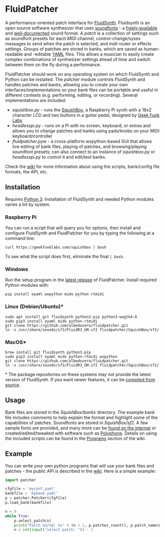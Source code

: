 # FluidPatcher
 A performance-oriented patch interface for [FluidSynth](http://www.fluidsynth.org). Fluidsynth is an open source software synthesizer that uses [soundfonts](https://en.wikipedia.org/wiki/SoundFont) - a [freely-available](https://duckduckgo.com/?q=free+soundfonts) and [well-documented](http://www.synthfont.com/sfspec24.pdf) sound format. A *patch* is a collection of settings such as soundfont presets for each MIDI channel, control-change/sysex messages to send when the patch is selected, and midi router or effects settings. Groups of patches are stored in banks, which are saved as human-readable and -editable [YAML](https://yaml.org/) files. This allows a musician to easily create complex combinations of synthesizer settings ahead of time and switch between them on the fly during a performance.

FluidPatcher should work on any operating system on which FluidSynth and Python can be installed. The *patcher* module controls FluidSynth and handles patches and banks, allowing you to create your own interfaces/implementations so your bank files can be portable and useful in different contexts (e.g. performing, editing, or recording). Several implementations are included:
- *squishbox.py* - runs the [SquishBox](https://www.tindie.com/products/albedozero/squishbox), a Raspberry Pi synth with a 16x2 character LCD and two buttons in a guitar pedal, designed by [Geek Funk Labs](https://geekfunklabs.com/hardware/)
- *headlesspi.py* - runs on a Pi with no screen, keyboard, or extras and allows you to change patches and banks using pads/knobs on your MIDI keyboard/controller
- *fluidpatcher.pyw* - a cross-platform wxpython-based GUI that allows live editing of bank files, playing of patches, and browsing/playing soundfont presets; can also connect to an instance of *squishbox.py* or *headlesspi.py* to control it and edit/test banks.

Check the [wiki](https://github.com/albedozero/fluidpatcher/wiki) for more information about using the scripts, bank/config file formats, the API, etc.

## Installation
Requires [Python 3](https://python.org). Installation of FluidSynth and needed Python modules varies a bit by system.

### Raspberry Pi
You can run a script that will query you for options, then install and configure FluidSynth and FluidPatcher for you by typing the following at a command line:
```
curl https://geekfunklabs.com/squishbox | bash
```
To see what the script does first, eliminate the final `| bash`.

### Windows
Run the setup program in the [latest release](https://github.com/albedozero/fluidpatcher/releases/latest) of FluidPatcher. Install required Python modules with:
```
pip install oyaml wxpython mido python-rtmidi
```

### Linux (Debian/Ubuntu)\*
```
sudo apt install git fluidsynth python3-pip python3-wxgtk4.0
sudo pip3 install oyaml mido python-rtmidi
git clone https://github.com/albedozero/fluidpatcher.git
ln -s /usr/share/sounds/sf2/FluidR3_GM.sf2 fluidpatcher/SquishBox/sf2/
```

### MacOS\*
```
brew install git fluidsynth python3-pip
sudo pip3 install oyaml mido python-rtmidi wxpython
git clone https://github.com/albedozero/fluidpatcher.git
ln -s /usr/share/sounds/sf2/FluidR3_GM.sf2 fluidpatcher/SquishBox/sf2/
```

\* The package repositories on these systems may not provide the latest version of FluidSynth. If you want newer features, it can be [compiled from source](https://github.com/FluidSynth/fluidsynth/wiki/BuildingWithCMake).

## Usage
Bank files are stored in the *SquishBox/banks* directory. The example bank file includes comments to help explain the format and highlight some of the capabilities of patches. Soundfonts are stored in *SquishBox/sf2*. A few sample fonts are provided, and many more can be [found on the internet](https://duckduckgo.com/?q=free+soundfonts) or created/edited/tweaked with software such as [Polyphone](https://www.polyphone-soundfonts.com/). Details on using the included scripts can be found in the [Programs](https://github.com/albedozero/fluidpatcher/wiki/Programs) section of the wiki.

## Example
You can write your own python programs that will use your bank files and patches - the public API is described in the [wiki](https://github.com/albedozero/fluidpatcher/wiki). Here is a simple example:

```python
import patcher

cfgfile = 'myconf.yaml'
bankfile = 'mybank.yaml'
p = patcher.Patcher(cfgfile)
p.load_bank(bankfile)

n = 0
while True:
    p.select_patch(n)
    print("Patch %d/%d: %s" % (n + 1, p.patches_count(), p.patch_name(n)))
    n = int(input("select patch: ")) - 1
```
